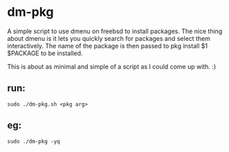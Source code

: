 # dm-pkg
A simple script to use dmenu on freebsd to install packages. 
The nice thing about dmenu is it lets you quickly search for packages and select them interactively. 
The name of the package is then passed to pkg install $1 $PACKAGE to be installed. 

This is about as minimal and simple of a script as I could come up with. :)

## run: 

    sudo ./dm-pkg.sh <pkg arg> 

## eg: 

    sudo ./dm-pkg -yq 
    
    
